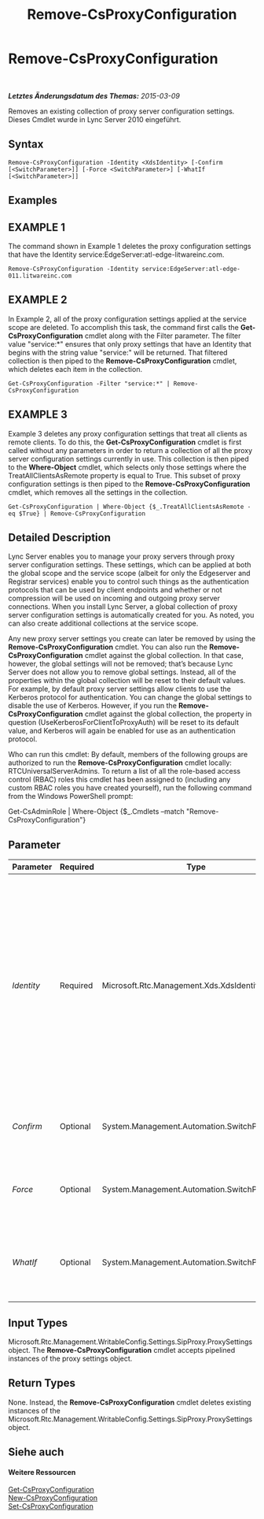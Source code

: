 ﻿---
title: Remove-CsProxyConfiguration
TOCTitle: Remove-CsProxyConfiguration
ms:assetid: 738f731c-4d62-4395-bdc3-3f5e5738f443
ms:mtpsurl: https://technet.microsoft.com/de-de/library/Gg398553(v=OCS.15)
ms:contentKeyID: 49294416
ms.date: 05/19/2016
mtps_version: v=OCS.15
ms.translationtype: HT
---

# Remove-CsProxyConfiguration

 

_**Letztes Änderungsdatum des Themas:** 2015-03-09_

Removes an existing collection of proxy server configuration settings. Dieses Cmdlet wurde in Lync Server 2010 eingeführt.

## Syntax

    Remove-CsProxyConfiguration -Identity <XdsIdentity> [-Confirm [<SwitchParameter>]] [-Force <SwitchParameter>] [-WhatIf [<SwitchParameter>]]

## Examples

## EXAMPLE 1

The command shown in Example 1 deletes the proxy configuration settings that have the Identity service:EdgeServer:atl-edge-litwareinc.com.

    Remove-CsProxyConfiguration -Identity service:EdgeServer:atl-edge-011.litwareinc.com 

## EXAMPLE 2

In Example 2, all of the proxy configuration settings applied at the service scope are deleted. To accomplish this task, the command first calls the **Get-CsProxyConfiguration** cmdlet along with the Filter parameter. The filter value "service:\*" ensures that only proxy settings that have an Identity that begins with the string value "service:" will be returned. That filtered collection is then piped to the **Remove-CsProxyConfiguration** cmdlet, which deletes each item in the collection.

    Get-CsProxyConfiguration -Filter "service:*" | Remove-CsProxyConfiguration

## EXAMPLE 3

Example 3 deletes any proxy configuration settings that treat all clients as remote clients. To do this, the **Get-CsProxyConfiguration** cmdlet is first called without any parameters in order to return a collection of all the proxy server configuration settings currently in use. This collection is then piped to the **Where-Object** cmdlet, which selects only those settings where the TreatAllClientsAsRemote property is equal to True. This subset of proxy configuration settings is then piped to the **Remove-CsProxyConfiguration** cmdlet, which removes all the settings in the collection.

    Get-CsProxyConfiguration | Where-Object {$_.TreatAllClientsAsRemote -eq $True} | Remove-CsProxyConfiguration

## Detailed Description

Lync Server enables you to manage your proxy servers through proxy server configuration settings. These settings, which can be applied at both the global scope and the service scope (albeit for only the Edgeserver and Registrar services) enable you to control such things as the authentication protocols that can be used by client endpoints and whether or not compression will be used on incoming and outgoing proxy server connections. When you install Lync Server, a global collection of proxy server configuration settings is automatically created for you. As noted, you can also create additional collections at the service scope.

Any new proxy server settings you create can later be removed by using the **Remove-CsProxyConfiguration** cmdlet. You can also run the **Remove-CsProxyConfiguration** cmdlet against the global collection. In that case, however, the global settings will not be removed; that’s because Lync Server does not allow you to remove global settings. Instead, all of the properties within the global collection will be reset to their default values. For example, by default proxy server settings allow clients to use the Kerberos protocol for authentication. You can change the global settings to disable the use of Kerberos. However, if you run the **Remove-CsProxyConfiguration** cmdlet against the global collection, the property in question (UseKerberosForClientToProxyAuth) will be reset to its default value, and Kerberos will again be enabled for use as an authentication protocol.

Who can run this cmdlet: By default, members of the following groups are authorized to run the **Remove-CsProxyConfiguration** cmdlet locally: RTCUniversalServerAdmins. To return a list of all the role-based access control (RBAC) roles this cmdlet has been assigned to (including any custom RBAC roles you have created yourself), run the following command from the Windows PowerShell prompt:

Get-CsAdminRole | Where-Object {$\_.Cmdlets –match "Remove-CsProxyConfiguration"}

## Parameter


<table>
<colgroup>
<col style="width: 25%" />
<col style="width: 25%" />
<col style="width: 25%" />
<col style="width: 25%" />
</colgroup>
<thead>
<tr class="header">
<th>Parameter</th>
<th>Required</th>
<th>Type</th>
<th>Description</th>
</tr>
</thead>
<tbody>
<tr class="odd">
<td><p><em>Identity</em></p></td>
<td><p>Required</p></td>
<td><p>Microsoft.Rtc.Management.Xds.XdsIdentity</p></td>
<td><p>Unique identifier of the proxy server configuration settings to be removed; for example: -Identity &quot;service:Registrar:atl-cs-001.litwareinc.com&quot;.</p>
<p>The <strong>Remove-CsProxyConfiguration</strong> cmdlet can also be run against the global settings. In that case, however, the settings will not be removed. Instead, the properties within that global collection will all be reset to their default values.</p></td>
</tr>
<tr class="even">
<td><p><em>Confirm</em></p></td>
<td><p>Optional</p></td>
<td><p>System.Management.Automation.SwitchParameter</p></td>
<td><p>Fordert Sie vor der Ausführung des Befehls zum Bestätigen auf.</p></td>
</tr>
<tr class="odd">
<td><p><em>Force</em></p></td>
<td><p>Optional</p></td>
<td><p>System.Management.Automation.SwitchParameter</p></td>
<td><p>Suppresses the display of any non-fatal error message that might occur when running the command.</p></td>
</tr>
<tr class="even">
<td><p><em>WhatIf</em></p></td>
<td><p>Optional</p></td>
<td><p>System.Management.Automation.SwitchParameter</p></td>
<td><p>Beschreibt die Auswirkungen einer Ausführung des Befehls, ohne den Befehl tatsächlich auszuführen.</p></td>
</tr>
</tbody>
</table>


## Input Types

Microsoft.Rtc.Management.WritableConfig.Settings.SipProxy.ProxySettings object. The **Remove-CsProxyConfiguration** cmdlet accepts pipelined instances of the proxy settings object.

## Return Types

None. Instead, the **Remove-CsProxyConfiguration** cmdlet deletes existing instances of the Microsoft.Rtc.Management.WritableConfig.Settings.SipProxy.ProxySettings object.

## Siehe auch

#### Weitere Ressourcen

[Get-CsProxyConfiguration](get-csproxyconfiguration.md)  
[New-CsProxyConfiguration](new-csproxyconfiguration.md)  
[Set-CsProxyConfiguration](set-csproxyconfiguration.md)

